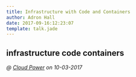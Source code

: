 ```yaml
---
title: Infrastructure with Code and Containers
author: Adron Hall
date: 2017-09-16:12:23:07
template: talk.jade
---
```

## infrastructure code containers
*@ [Cloud Power]() on 10-03-2017*
